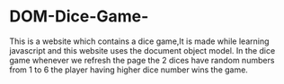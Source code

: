 # DOM-Dice-Game-
This is a website which contains a dice game,It is made while learning javascript and this website uses the document object model.
In the dice game whenever we refresh the page the 2 dices have random numbers from 1 to 6 the player having higher dice number wins the game.
